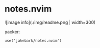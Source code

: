 # notes.nvim

![image info](./img/readme.png | width=300)

packer:
```
use('jakebark/notes.nvim')
```
